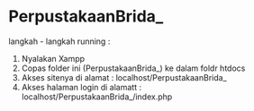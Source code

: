 # PerpustakaanBrida_

langkah - langkah running :
1. Nyalakan Xampp
2. Copas folder ini (PerpustakaanBrida_) ke dalam foldr htdocs
3. Akses sitenya di alamat : localhost/PerpustakaanBrida_
4. Akses halaman login di alamatt : localhost/PerpustakaanBrida_/index.php


